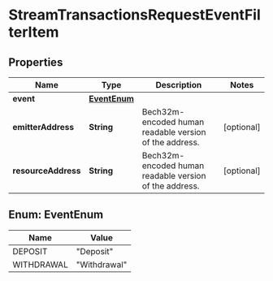 

# StreamTransactionsRequestEventFilterItem


## Properties

| Name | Type | Description | Notes |
|------------ | ------------- | ------------- | -------------|
|**event** | [**EventEnum**](#EventEnum) |  |  |
|**emitterAddress** | **String** | Bech32m-encoded human readable version of the address. |  [optional] |
|**resourceAddress** | **String** | Bech32m-encoded human readable version of the address. |  [optional] |



## Enum: EventEnum

| Name | Value |
|---- | -----|
| DEPOSIT | &quot;Deposit&quot; |
| WITHDRAWAL | &quot;Withdrawal&quot; |




